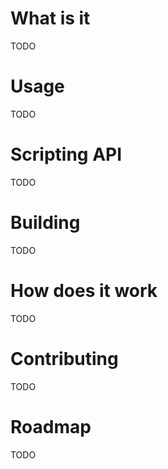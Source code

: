 # What is it
TODO

# Usage
TODO

# Scripting API
TODO

# Building
TODO

# How does it work
TODO

# Contributing
TODO

# Roadmap
TODO
